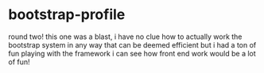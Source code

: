 # bootstrap-profile
round two!
this one was a blast, i have no clue how to actually work the bootstrap system in any way that can be deemed efficient but i had a ton of fun playing with the framework i can see how front end work would be a lot of fun!
